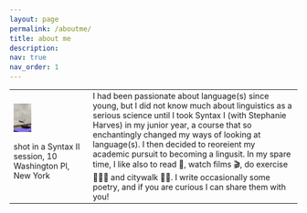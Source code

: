 ```yaml
---
layout: page
permalink: /aboutme/
title: about me
description:
nav: true
nav_order: 1
---
```



<table>

<tr>
<td>
  <img src="../assets/img/syntax_pic.jpg" alt="Image description" width="25%" height="25%">
  
  shot in a Syntax II session, 10 Washington Pl, New York
</td>

<td>
  I had been passionate about language(s) since young, but I did not know much about linguistics as a serious science until I took Syntax I (with Stephanie Harves) in my junior year, a course that so enchantingly changed my ways of looking at language(s). I then decided to reoreient my academic pursuit to becoming a lingusit.
  In my spare time, I like also to read 📖, watch films 🎬, do exercise 🏋🏻‍♂️ and citywalk 🚶🏻. I write occasionally some poetry, and if you are curious I can share them with you!
</td>
</tr>

</table>


